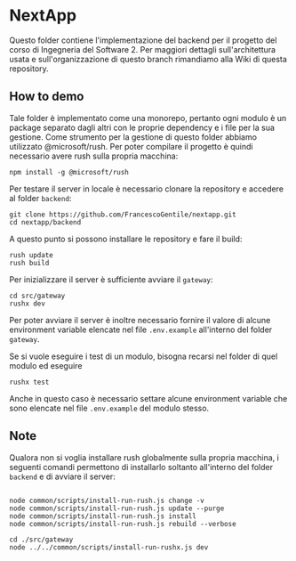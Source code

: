 # NextApp

Questo folder contiene l'implementazione del backend per il progetto del corso di Ingegneria del Software 2. Per maggiori dettagli sull'architettura usata e sull'organizzazione di questo branch rimandiamo alla Wiki di questa repository.

## How to demo

Tale folder è implementato come una monorepo, pertanto ogni modulo è un package separato dagli altri con le proprie dependency e i file per la sua gestione. Come strumento per la gestione di questo folder abbiamo utilizzato @microsoft/rush. Per poter compilare il progetto è quindi necessario avere rush sulla propria macchina:

```
npm install -g @microsoft/rush
```

Per testare il server in locale è necessario clonare la repository e accedere al folder `backend`:

```
git clone https://github.com/FrancescoGentile/nextapp.git
cd nextapp/backend
```

A questo punto si possono installare le repository e fare il build:

```
rush update
rush build
```

Per inizializzare il server è sufficiente avviare il `gateway`:

```
cd src/gateway
rushx dev
```

Per poter avviare il server è inoltre necessario fornire il valore di alcune environment variable elencate nel file `.env.example` all'interno del folder `gateway`.

Se si vuole eseguire i test di un modulo, bisogna recarsi nel folder di quel modulo ed eseguire

```
rushx test
```

Anche in questo caso è necessario settare alcune environment variable che sono elencate nel file `.env.example` del modulo stesso.

## Note

Qualora non si voglia installare rush globalmente sulla propria macchina, i seguenti comandi permettono di installarlo soltanto all'interno del folder `backend` e di avviare il server:

```

node common/scripts/install-run-rush.js change -v
node common/scripts/install-run-rush.js update --purge
node common/scripts/install-run-rush.js install
node common/scripts/install-run-rush.js rebuild --verbose

cd ./src/gateway
node ../../common/scripts/install-run-rushx.js dev

```

```

```
